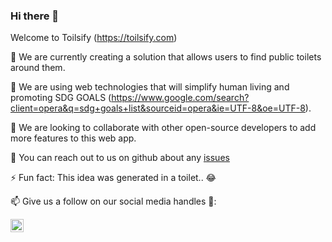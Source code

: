 ### Hi there 👋


Welcome to Toilsify (https://toilsify.com)

🔭 We are currently creating a solution that allows users to find public toilets around them. 

🌱 We are using web technologies that will simplify human living and promoting SDG GOALS (https://www.google.com/search?client=opera&q=sdg+goals+list&sourceid=opera&ie=UTF-8&oe=UTF-8).

👯 We are looking to collaborate with other open-source developers to add more features to this web app.

💬 You can reach out to us on github about any [issues](https://github.com/Toilsify/Toilsify/issues)

⚡ Fun fact: This idea was generated in a toilet.. 😂

📫 Give us a follow on our social media handles 🔭:

<a href="https://twitter.com/toilsify">
  <img align="left" alt="Toilsify on Twitter" width="21px" src="https://raw.githubusercontent.com/anuraghazra/anuraghazra/master/assets/twitter.svg" />
</a>
